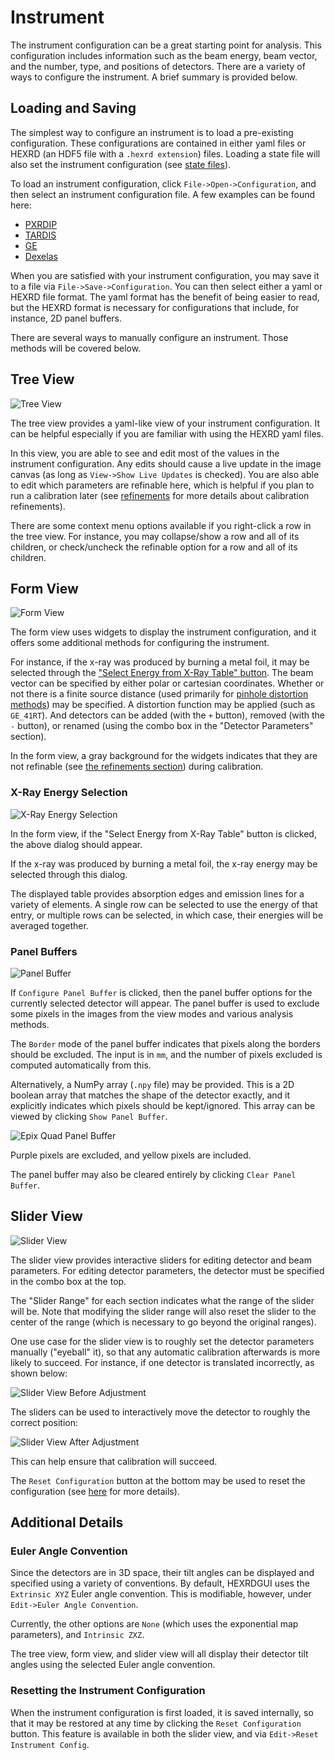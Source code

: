 # Instrument

The instrument configuration can be a great starting point for analysis.
This configuration includes information such as the beam energy, beam vector,
and the number, type, and positions of detectors. There are a variety of ways to
configure the instrument. A brief summary is provided below.

## Loading and Saving

The simplest way to configure an instrument is to load a pre-existing configuration.
These configurations are contained in either yaml files or HEXRD (an HDF5 file with a
`.hexrd extension`) files. Loading a state file will also set the instrument
configuration (see [state files](state.md)).

To load an instrument configuration, click `File->Open->Configuration`, and then
select an instrument configuration file. A few examples can be found here:

* [PXRDIP](https://github.com/HEXRD/hexrd/blob/master/hexrd/resources/pxrdip_reference_config.yml)
* [TARDIS](https://github.com/HEXRD/hexrd/blob/master/hexrd/resources/tardis_reference_config.yml)
* [GE](https://github.com/HEXRD/examples/blob/master/NIST_ruby/single_GE/include/ge_detector_hexrd03.yml)
* [Dexelas](https://github.com/HEXRD/examples/blob/master/NIST_ruby/multiruby_dexelas/include/dexelas_id3a_20200130.yml)

When you are satisfied with your instrument configuration, you may save it to a file
via `File->Save->Configuration`. You can then select either a yaml or HEXRD
file format. The yaml format has the benefit of being easier to read, but the HEXRD
format is necessary for configurations that include, for instance, 2D panel buffers.

There are several ways to manually configure an instrument. Those methods will be
covered below.

## Tree View

![Tree View](img/instrument_tree_view.png)

The tree view provides a yaml-like view of your instrument configuration. It can be
helpful especially if you are familiar with using the HEXRD yaml files.

In this view, you are able to see and edit most of the values in the instrument
configuration. Any edits should cause a live update in the image canvas (as long
as `View->Show Live Updates` is checked). You are also able to edit which parameters
are refinable here, which is helpful if you plan to run a calibration later (see
[refinements](../calibration/refinements.md) for more details about
calibration refinements).

There are some context menu options available if you right-click a row in the tree
view. For instance, you may collapse/show a row and all of its children, or
check/uncheck the refinable option for a row and all of its children.

## Form View

![Form View](img/instrument_form_view.png)

The form view uses widgets to display the instrument configuration, and it offers
some additional methods for configuring the instrument.

For instance, if the x-ray was produced by burning a metal foil, it may be selected
through the ["Select Energy from X-Ray Table" button](#x-ray-energy-selection).
The beam vector can be specified by either polar or cartesian
coordinates. Whether or not there is a finite source distance (used primarily for
[pinhole distortion methods](overlays.md#pinhole-distortions)) may be specified. A distortion
function may be applied (such as `GE_41RT`). And detectors can be added (with the
`+` button), removed (with the `-` button), or renamed (using the combo box in the
"Detector Parameters" section).

In the form view, a gray background for the widgets indicates that they are not
refinable (see [the refinements section](../calibration/refinements.md)) during
calibration.

### X-Ray Energy Selection

![X-Ray Energy Selection](img/x-ray_energy_selection.png)

In the form view, if the "Select Energy from X-Ray Table" button is clicked, the
above dialog should appear.

If the x-ray was produced by burning a metal foil, the x-ray energy may be selected
through this dialog.

The displayed table provides absorption edges and emission lines for a variety of elements.
A single row can be selected to use the energy of that entry, or multiple rows can
be selected, in which case, their energies will be averaged together.

### Panel Buffers

![Panel Buffer](img/panel_buffer.png)

If `Configure Panel Buffer` is clicked, then the panel buffer options for the
currently selected detector will appear. The panel buffer is used to exclude some
pixels in the images from the view modes and various analysis methods.

The `Border` mode of the panel buffer indicates that pixels along the borders should
be excluded. The input is in `mm`, and the number of pixels excluded is computed
automatically from this.

Alternatively, a NumPy array (`.npy` file) may be provided. This is a 2D boolean
array that matches the shape of the detector exactly, and it explicitly indicates which
pixels should be kept/ignored. This array can be viewed by clicking `Show Panel Buffer`.

![Epix Quad Panel Buffer](img/epix_quad_panel_buffer.png)

Purple pixels are excluded, and yellow pixels are included.

The panel buffer may also be cleared entirely by clicking `Clear Panel Buffer`.

## Slider View

![Slider View](img/instrument_slider_view.png)

The slider view provides interactive sliders for editing detector and beam parameters.
For editing detector parameters, the detector must be specified in the combo box at the
top.

The "Slider Range" for each section indicates what the range of the slider will be.
Note that modifying the slider range will also reset the slider to the center of the
range (which is necessary to go beyond the original ranges).

One use case for the slider view is to roughly set the detector parameters manually
("eyeball" it), so that any automatic calibration afterwards is more likely to succeed.
For instance, if one detector is translated incorrectly, as shown below:

![Slider View Before Adjustment](img/slider_view_before_adjustment.png)

The sliders can be used to interactively move the detector to roughly the correct
position:

![Slider View After Adjustment](img/slider_view_after_adjustment.png)

This can help ensure that calibration will succeed.

The `Reset Configuration` button at the bottom may be used to reset the
configuration (see [here](#resetting-the-instrument-configuration) for more
details).

## Additional Details

### Euler Angle Convention

Since the detectors are in 3D space, their tilt angles can be displayed and specified
using a variety of conventions. By default, HEXRDGUI uses the `Extrinsic XYZ` Euler
angle convention. This is modifiable, however, under `Edit->Euler Angle Convention`.

Currently, the other options are `None` (which uses the exponential map parameters),
and `Intrinsic ZXZ`.

The tree view, form view, and slider view will all display their detector tilt angles
using the selected Euler angle convention.

### Resetting the Instrument Configuration

When the instrument configuration is first loaded, it is saved internally, so that it
may be restored at any time by clicking the `Reset Configuration` button. This
feature is available in both the slider view, and via `Edit->Reset Instrument Config`.
